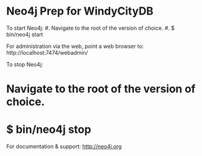 
Neo4j Prep for WindyCityDB
===

To start Neo4j:
#. Navigate to the root of the version of choice.
#. $ bin/neo4j start

For administration via the web, point a web browser to:
http://localhost:7474/webadmin/

To stop Neo4j:
# Navigate to the root of the version of choice.
# $ bin/neo4j stop

For documentation & support:
http://neo4j.org




